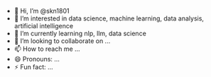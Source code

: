 - 👋 Hi, I’m @skn1801
- 👀 I’m interested in data science, machine learning, data analysis, artificial intelligence
- 🌱 I’m currently learning nlp, llm, data science
- 💞️ I’m looking to collaborate on ...
- 📫 How to reach me ...
- 😄 Pronouns: ...
- ⚡ Fun fact: ...

<!---
skn1801/skn1801 is a ✨ special ✨ repository because its `README.md` (this file) appears on your GitHub profile.
You can click the Preview link to take a look at your changes.
--->
